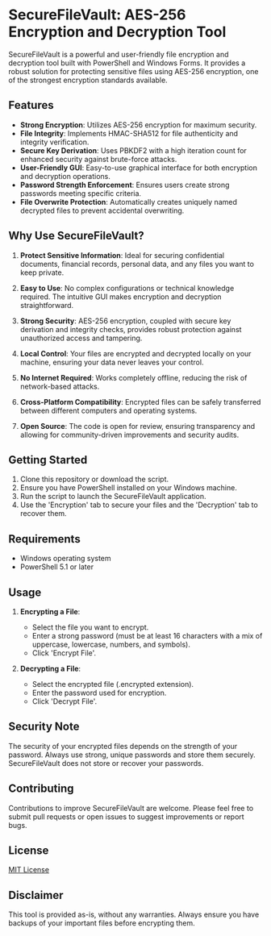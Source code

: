 # SecureFileVault: AES-256 Encryption and Decryption Tool

SecureFileVault is a powerful and user-friendly file encryption and decryption tool built with PowerShell and Windows Forms. It provides a robust solution for protecting sensitive files using AES-256 encryption, one of the strongest encryption standards available.

## Features

- **Strong Encryption**: Utilizes AES-256 encryption for maximum security.
- **File Integrity**: Implements HMAC-SHA512 for file authenticity and integrity verification.
- **Secure Key Derivation**: Uses PBKDF2 with a high iteration count for enhanced security against brute-force attacks.
- **User-Friendly GUI**: Easy-to-use graphical interface for both encryption and decryption operations.
- **Password Strength Enforcement**: Ensures users create strong passwords meeting specific criteria.
- **File Overwrite Protection**: Automatically creates uniquely named decrypted files to prevent accidental overwriting.

## Why Use SecureFileVault?

1. **Protect Sensitive Information**: Ideal for securing confidential documents, financial records, personal data, and any files you want to keep private.

2. **Easy to Use**: No complex configurations or technical knowledge required. The intuitive GUI makes encryption and decryption straightforward.

3. **Strong Security**: AES-256 encryption, coupled with secure key derivation and integrity checks, provides robust protection against unauthorized access and tampering.

4. **Local Control**: Your files are encrypted and decrypted locally on your machine, ensuring your data never leaves your control.

5. **No Internet Required**: Works completely offline, reducing the risk of network-based attacks.

6. **Cross-Platform Compatibility**: Encrypted files can be safely transferred between different computers and operating systems.

7. **Open Source**: The code is open for review, ensuring transparency and allowing for community-driven improvements and security audits.

## Getting Started

1. Clone this repository or download the script.
2. Ensure you have PowerShell installed on your Windows machine.
3. Run the script to launch the SecureFileVault application.
4. Use the 'Encryption' tab to secure your files and the 'Decryption' tab to recover them.

## Requirements

- Windows operating system
- PowerShell 5.1 or later

## Usage

1. **Encrypting a File**:
   - Select the file you want to encrypt.
   - Enter a strong password (must be at least 16 characters with a mix of uppercase, lowercase, numbers, and symbols).
   - Click 'Encrypt File'.

2. **Decrypting a File**:
   - Select the encrypted file (.encrypted extension).
   - Enter the password used for encryption.
   - Click 'Decrypt File'.

## Security Note

The security of your encrypted files depends on the strength of your password. Always use strong, unique passwords and store them securely. SecureFileVault does not store or recover your passwords.

## Contributing

Contributions to improve SecureFileVault are welcome. Please feel free to submit pull requests or open issues to suggest improvements or report bugs.

## License

[MIT License](LICENSE)

## Disclaimer

This tool is provided as-is, without any warranties. Always ensure you have backups of your important files before encrypting them.
